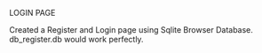LOGIN PAGE


Created a Register and Login page using Sqlite Browser Database.
 db_register.db would work perfectly.
